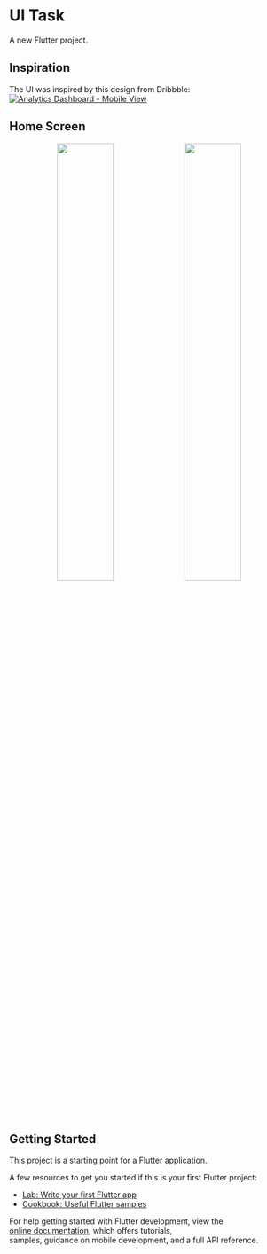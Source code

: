 # UI Task

A new Flutter project.

## Inspiration

The UI was inspired by this design from Dribbble:  
[![Analytics Dashboard - Mobile View](https://cdn.dribbble.com/users/240426/screenshots/19602795/media/2d1eb03f16e1b927678c93dcb662a22d.png)](https://dribbble.com/shots/19602795-Analytics-Dashboard-Mobile-View)

## Home Screen

<p align="center">
  <img src="screenshots/ui_task_1.png" width="45%" />
  <img src="screenshots/ui_task_2.png" width="45%" />
</p>


## Getting Started

This project is a starting point for a Flutter application.

A few resources to get you started if this is your first Flutter project:

- [Lab: Write your first Flutter app](https://docs.flutter.dev/get-started/codelab)
- [Cookbook: Useful Flutter samples](https://docs.flutter.dev/cookbook)

For help getting started with Flutter development, view the  
[online documentation](https://docs.flutter.dev/), which offers tutorials,  
samples, guidance on mobile development, and a full API reference.
